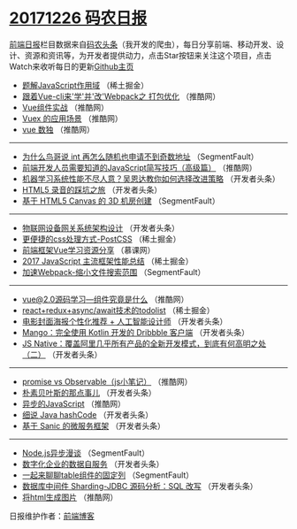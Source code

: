 # [20171226 码农日报](https://toutiao.qdkfweb.cn/date/2017/12/26)

[前端日报](https://qdkfweb.cn/c/news)栏目数据来自[码农头条](https://toutiao.qdkfweb.cn/)（我开发的爬虫），每日分享前端、移动开发、设计、资源和资讯等，为开发者提供动力，点击Star按钮来关注这个项目，点击Watch来收听每日的更新[Github主页](https://github.com/kujian/frontendDaily)
* [题解JavaScript作用域](https://toutiao.qdkfweb.cn/60778.html) （稀土掘金）
* [跟着Vue-cli来&#x27;学&#x27;并&#x27;改&#x27;Webpack之 打包优化](https://toutiao.qdkfweb.cn/60742.html) （推酷网）
* [Vue组件实战](https://toutiao.qdkfweb.cn/60734.html) （推酷网）
* [Vuex 的应用场景](https://toutiao.qdkfweb.cn/60743.html) （推酷网）
* [vue 数独](https://toutiao.qdkfweb.cn/60747.html) （推酷网）

***
* [为什么鸟哥说 int 再怎么随机也申请不到奇数地址](https://toutiao.qdkfweb.cn/60702.html) （SegmentFault）
* [前端开发人员需要知道的JavaScript简写技巧（高级篇）](https://toutiao.qdkfweb.cn/60736.html) （推酷网）
* [机器学习系统性能不尽人意？吴恩达教你如何选择改进策略](https://toutiao.qdkfweb.cn/60678.html) （开发者头条）
* [HTML5 录音的踩坑之旅](https://toutiao.qdkfweb.cn/60669.html) （开发者头条）
* [基于 HTML5 Canvas 的 3D 机房创建](https://toutiao.qdkfweb.cn/60709.html) （SegmentFault）

***
* [物联网设备网关系统架构设计](https://toutiao.qdkfweb.cn/60660.html) （开发者头条）
* [更便捷的css处理方式-PostCSS](https://toutiao.qdkfweb.cn/60779.html) （稀土掘金）
* [前端框架Vue学习资源分享](https://toutiao.qdkfweb.cn/60835.html) （慕课网）
* [2017 JavaScript 主流框架性能总结](https://toutiao.qdkfweb.cn/60773.html) （稀土掘金）
* [加速Webpack-缩小文件搜索范围](https://toutiao.qdkfweb.cn/60707.html) （SegmentFault）

***
* [vue@2.0源码学习&#8212;组件究竟是什么](https://toutiao.qdkfweb.cn/60751.html) （推酷网）
* [react+redux+async/await技术的todolist](https://toutiao.qdkfweb.cn/60777.html) （稀土掘金）
* [电影封面海报个性化推荐 + 人工智能设计师](https://toutiao.qdkfweb.cn/60680.html) （开发者头条）
* [Mango：完全使用 Kotlin 开发的 Dribbble 客户端](https://toutiao.qdkfweb.cn/60671.html) （开发者头条）
* [JS Native：覆盖阿里几乎所有产品的全新开发模式，到底有何高明之处（二）](https://toutiao.qdkfweb.cn/60682.html) （开发者头条）

***
* [promise vs Observable（js小笔记）](https://toutiao.qdkfweb.cn/60755.html) （推酷网）
* [朴素贝叶斯的那点事儿](https://toutiao.qdkfweb.cn/60663.html) （开发者头条）
* [异步的JavaScript](https://toutiao.qdkfweb.cn/60735.html) （推酷网）
* [细说 Java hashCode](https://toutiao.qdkfweb.cn/60665.html) （开发者头条）
* [基于 Sanic 的微服务框架](https://toutiao.qdkfweb.cn/60676.html) （开发者头条）

***
* [Node.js异步漫谈](https://toutiao.qdkfweb.cn/60705.html) （SegmentFault）
* [数字化企业的数据自服务](https://toutiao.qdkfweb.cn/60677.html) （开发者头条）
* [一起来聊聊table组件的固定列](https://toutiao.qdkfweb.cn/60706.html) （SegmentFault）
* [数据库中间件 Sharding-JDBC 源码分析：SQL 改写](https://toutiao.qdkfweb.cn/60667.html) （开发者头条）
* [将html生成图片](https://toutiao.qdkfweb.cn/60739.html) （推酷网）

日报维护作者：[前端博客](https://qdkfweb.cn/) 